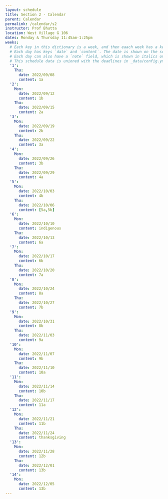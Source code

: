 ```yaml
---
layout: schedule
title: Section 2 - Calendar
parent: Calendar
permalink: /calendar/s2
instructor: Prof Bhutta
location: West Village G 106
dates: Monday & Thursday 11:45am-1:25pm
weeks:
  # Each key in this dictionary is a week, and then eaach week has a key in [Mon, Tue, Wed, Thu, Fri].
  # Each day has keys `date` and `content`. The date is shown on the schedule, and `content` is a key into the yml file in _data/modules.yml. `content` may be an array.
  # Each day can also have a `note` field, which is shown in italics on the calendar.
  # This schedule data is unioned with the deadlines in _data/config.yml
  '1':
    Thu:
      date: 2022/09/08
      content: 1a
  '2':
    Mon:
      date: 2022/09/12
      content: 1b
    Thu:
      date: 2022/09/15
      content: 2a
  '3':
    Mon:
      date: 2022/09/19
      content: 2b
    Thu:
      date: 2022/09/22
      content: 3a
  '4':
    Mon:
      date: 2022/09/26
      content: 3b
    Thu:
      date: 2022/09/29
      content: 4a
  '5':
    Mon:
      date: 2022/10/03
      content: 4b
    Thu:
      date: 2022/10/06
      content: [5a,5b]
  '6':
    Mon:
      date: 2022/10/10
      content: indigenous
    Thu:
      date: 2022/10/13
      content: 6a
  '7':
    Mon:
      date: 2022/10/17
      content: 6b
    Thu:
      date: 2022/10/20
      content: 7a
  '8':
    Mon:
      date: 2022/10/24
      content: 8a
    Thu:
      date: 2022/10/27
      content: 7b
  '9':
    Mon:
      date: 2022/10/31
      content: 8b
    Thu:
      date: 2022/11/03
      content: 9a
  '10':
    Mon:
      date: 2022/11/07
      content: 9b
    Thu:
      date: 2022/11/10
      content: 10a
  '11':
    Mon:
      date: 2022/11/14
      content: 10b
    Thu:
      date: 2022/11/17
      content: 11a
  '12':
    Mon:
      date: 2022/11/21
      content: 11b
    Thu:
      date: 2022/11/24
      content: thanksgiving
  '13':
    Mon:
      date: 2022/11/28
      content: 12b
    Thu:
      date: 2022/12/01
      content: 13b
  '14':
    Mon:
      date: 2022/12/05
      content: 13b
---
```

